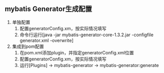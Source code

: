 ## mybatis Generator生成配置
1. 单独配置
    1. 配置generatorConfig.xm，按实际情况填写
    2. 命令行运行[java -jar mybatis-generator-core-1.3.2.jar -configfile generator.xml -overwrite]
2. 集成到pom配置
    1. 在pom.xml添加plugin，并指定generatorConfig.xml位置
    2. 配置generatorConfig.xm，按实际情况填写
    3. 运行[Plugins] -> mybatis-generator -> mybatis-generator:generate